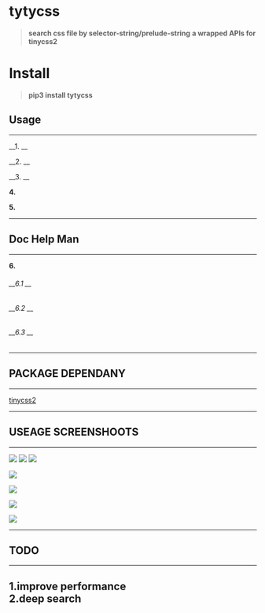 # tytycss
>__search css file by selector-string/prelude-string__
__a wrapped APIs for tinycss2__

# Install

>__pip3 install tytycss__


## Usage
-------------------------------------------------------

        
__1. __  

          
__2. __

        
__3. __

            
__4.__  

        
__5.__

        
-------------------------------------------------------

## Doc Help Man
-------------------------------------------------------
__6.__  

###### __6.1 __  

        
###### __6.2 __  

        
###### __6.3 __

        
-------------------------------------------------------




## PACKAGE DEPENDANY

---------------------------------------------------------
[tinycss2](https://github.com/Kozea/tinycss2/blob/master/tinycss2)

----------------------------------------------------------


## USEAGE SCREENSHOOTS

----------------------------------------------



![](/Images/.0.png)
![](/Images/.1.png)
![](/Images/.2.png)


        
![](/Images/.0.png)  



![](/Images/.0.png)



![](/Images/.0.png)



![](/Images/.0.png)

----------------------------------------------


## TODO
-----------------------------------------------
__1.improve performance__<br>
__2.deep search__<br>
-----------------------------------------------


